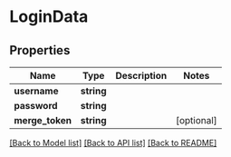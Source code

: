 # LoginData

## Properties
Name | Type | Description | Notes
------------ | ------------- | ------------- | -------------
**username** | **string** |  | 
**password** | **string** |  | 
**merge_token** | **string** |  | [optional] 

[[Back to Model list]](../README.md#documentation-for-models) [[Back to API list]](../README.md#documentation-for-api-endpoints) [[Back to README]](../README.md)


